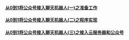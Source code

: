 #### [从0到1将公众号接入聊天机器人(一)之准备工作](https://www.jianshu.com/p/b269cb82af28)
#### [从0到1将公众号接入聊天机器人(二)之程序实现](https://www.jianshu.com/p/fc2c9b2fa4bc)
#### [从0到1将公众号接入聊天机器人(三)之接入云服务器和公众号](https://www.jianshu.com/p/4b2cf2eca406)
